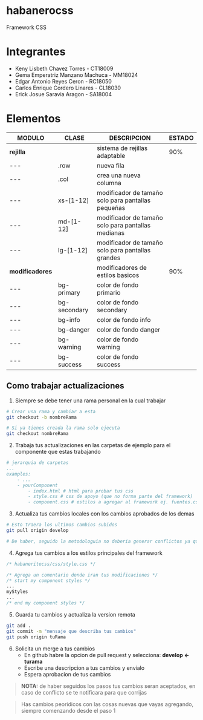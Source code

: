 # habanerocss
Framework CSS 

# Integrantes
- Keny Lisbeth Chavez Torres - CT18009
- Gema Emperatriz Manzano Machuca - MM18024
- Edgar Antonio Reyes Ceron - RC18050
- Carlos Enrique Cordero Linares - CL18030
- Erick Josue Saravia Aragon - SA18004

# Elementos
 MODULO            | CLASE         | DESCRIPCION                    | ESTADO 
-------------------|---------------|--------------                  |----------------
**rejilla**        |               | sistema de rejillas adaptable  | 90%
---                | .row          | nueva fila            
--- | .col | crea una nueva columna 
--- | xs-[1-12] | modificador de tamaño solo para pantallas pequeñas 
--- | md-[1-12] | modificador de tamaño solo para pantallas medianas  
--- | lg-[1-12] | modificador de tamaño solo para pantallas grandes  
**modificadores** | | modificadores de estilos basicos | 90%
--- | bg-primary | color de fondo primario
--- | bg-secondary | color de fondo secondary
--- | bg-info | color de fondo info
--- | bg-danger | color de fondo danger
--- | bg-warning | color de fondo warning
--- | bg-success | color de fondo success



## Como trabajar actualizaciones
1. Siempre se debe tener una rama personal en la cual trabajar
```bash
# Crear una rama y cambiar a esta
git checkout -b nombreRama

# Si ya tienes creada la rama solo ejecuta
git checkout nombreRama
```

2. Trabaja tus actualizaciones en las carpetas de ejemplo para el componente que estas trabajando
```yaml
# jerarquia de carpetas
...
examples:
    - ...
    - yourComponent
        - index.html # html para probar tus css
        - style.css # css de apoyo (que no forma parte del framework)
        - component.css # estilos a agregar al framework ej. fuentes.css, colors.css
```
3. Actualiza tus cambios locales con los cambios aprobados de los demas
```bash
# Esto traera los ultimos cambios subidos
git pull origin develop 

# De haber, seguido la metodologuia no deberia generar conflictos ya que has editado en archivos donde nadie mas lo a hecho
```

4. Agrega tus cambios a los estilos principales del framework

```css
/* habaneritocss/css/style.css */

/* Agrega un comentario donde iran tus modificaciones */
/* start my component styles */
...
myStyles 
...
/* end my component styles */
```

5. Guarda tu cambios y actualiza la version remota
```bash
git add .
git commit -m "mensaje que describa tus cambios"
git push origin tuRama
```

6. Solicita un merge a tus cambios
    * En github habre la opcion de pull request y selecciona: **develop <- turama**
    * Escribe una descripcion a tus cambios y envialo
    * Espera aprobacion de tus cambios

> **NOTA:** de haber seguidos los pasos tus cambios seran aceptados, en caso de conflicto se te notificara para que corrijas

> Has cambios peoridicos con las cosas nuevas que vayas agregando, siempre comenzando desde el paso 1